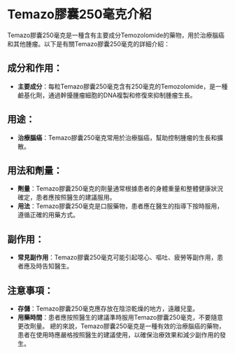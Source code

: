 # Temazo膠囊250毫克介紹
Temazo膠囊250毫克是一種含有主要成分Temozolomide的藥物，用於治療腦癌和其他腫瘤。以下是有關Temazo膠囊250毫克的詳細介紹：
## 成分和作用：
- **主要成分**：每粒Temazo膠囊250毫克含有250毫克的Temozolomide，是一種鹼基化劑，通過幹擾腫瘤細胞的DNA複製和修復來抑制腫瘤生長。
## 用途：
- **治療腦癌**：Temazo膠囊250毫克常用於治療腦癌，幫助控制腫瘤的生長和擴散。
## 用法和劑量：
- **劑量**：Temazo膠囊250毫克的劑量通常根據患者的身體重量和整體健康狀況確定，患者應按照醫生的建議服用。
- **用法**：Temazo膠囊250毫克是口服藥物，患者應在醫生的指導下按時服用，遵循正確的用藥方式。
## 副作用：
- **常見副作用**：Temazo膠囊250毫克可能引起噁心、嘔吐、疲勞等副作用，患者應及時告知醫生。
## 注意事項：
- **存儲**：Temazo膠囊250毫克應存放在陰涼乾燥的地方，遠離兒童。
- **用藥時間**：患者應按照醫生的建議準時服用Temazo膠囊250毫克，不要隨意更改劑量。
總的來說，Temazo膠囊250毫克是一種有效的治療腦癌的藥物，患者在使用時應嚴格按照醫生的建議使用，以確保治療效果和減少副作用的發生。